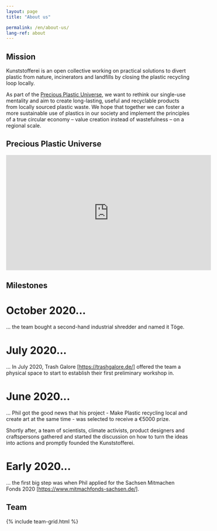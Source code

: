 ```yaml
---
layout: page
title: "About us"

permalink: /en/about-us/
lang-ref: about
---
```


## Mission


Kunststofferei is an open collective working on practical solutions to divert plastic from nature, incinerators and landfills by closing the plastic recycling loop locally.

As part of the [Precious Plastic Universe](https://preciousplastic.com/en/index.html), we want to rethink our single-use mentality and aim to create long-lasting, useful and recyclable products from locally sourced plastic waste.
We hope that together we can foster a more sustainable use of plastics in our society and implement the principles of a true circular economy – value creation instead of wastefulness – on a regional scale.

## Precious Plastic Universe

<iframe width="560" height="315" src="https://www.youtube.com/embed/Os7dREQ00l4" frameborder="0" allow="accelerometer; autoplay; clipboard-write; encrypted-media; gyroscope; picture-in-picture" allowfullscreen></iframe>

## Milestones

# October 2020...

... the team bought a second-hand industrial shredder and named it Töge.

# July 2020...

... In July 2020, Trash Galore [https://trashgalore.de/] offered the team a physical space to start to establish their first preliminary workshop in.

# June 2020...

... Phil got the good news that his project - Make Plastic recycling local and create art at the same time -  was selected to receive a €5000 prize.

Shortly after, a team of scientists, climate activists, product designers and craftspersons  gathered and started the discussion on how to turn the ideas into actions and promptly founded the Kunststofferei.

# Early 2020...

...  the first big step was when Phil applied for the Sachsen Mitmachen Fonds 2020 [https://www.mitmachfonds-sachsen.de/].

## Team

{% include team-grid.html %}